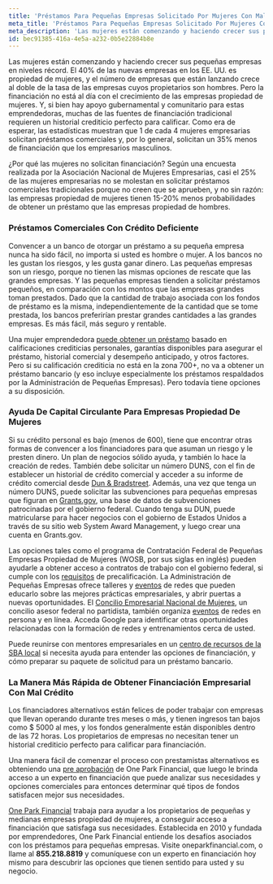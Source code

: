 ```yaml
---
title: 'Préstamos Para Pequeñas Empresas Solicitado Por Mujeres Con Mal Crédito'
meta_title: 'Préstamos Para Pequeñas Empresas Solicitado Por Mujeres Con Mal Crédito'
meta_description: 'Las mujeres están comenzando y haciendo crecer sus pequeñas empresas en niveles récord. El 40% de las nuevas empresas en los EE. UU. es propiedad de mujeres, y el número de empresas que están lanzando crece al doble de la tasa de las empresas cuyos propietarios son hombres'
id: bec91385-416a-4e5a-a232-0b5e22884b8e
---
```

Las mujeres están comenzando y haciendo crecer sus pequeñas empresas en niveles récord. El 40% de las nuevas empresas en los EE. UU. es propiedad de mujeres, y el número de empresas que están lanzando crece al doble de la tasa de las empresas cuyos propietarios son hombres. 
Pero la financiación no está al día con el crecimiento de las empresas propiedad de mujeres. Y, si bien hay apoyo gubernamental y comunitario para estas emprendedoras, muchas de las fuentes de financiación tradicional requieren un historial crediticio perfecto para calificar. Como era de esperar, las estadísticas muestran que 1 de cada 4 mujeres empresarias solicitan préstamos comerciales y, por lo general, solicitan un 35% menos de financiación que los empresarios  masculinos. 

¿Por qué las mujeres no solicitan financiación? Según una encuesta realizada por la Asociación Nacional de Mujeres Empresarias, casi el 25% de las mujeres empresarias no se molestan en solicitar préstamos comerciales tradicionales porque no creen que se aprueben, y no sin razón: las empresas propiedad de mujeres tienen 15-20% menos probabilidades de obtener un préstamo que las empresas propiedad de hombres. 

### Préstamos Comerciales Con Crédito Deficiente

Convencer a un banco de otorgar un préstamo a su pequeña empresa nunca ha sido fácil, no importa si usted es hombre o mujer. A los bancos no les gustan los riesgos, y les gusta ganar dinero. Las pequeñas empresas son un riesgo, porque no tienen las mismas opciones de rescate que las grandes empresas. Y las pequeñas empresas tienden a solicitar préstamos pequeños, en comparación con los montos que las empresas grandes toman prestados. Dado que la cantidad de trabajo asociada con los fondos de préstamo es la misma, independientemente de la cantidad que se tome prestada, los bancos preferirían prestar grandes cantidades a las grandes empresas. Es más fácil, más seguro y rentable.

Una mujer emprendedora [puede obtener un préstamo](https://www.oneparkfinancial.com/es/articulos/como-obtener-un-prestamo-comercial-con-mal-credito) basado en calificaciones crediticias personales, garantías disponibles para asegurar el préstamo, historial comercial y desempeño anticipado, y otros factores. Pero si su calificación crediticia no está en la zona 700+, no va a obtener un préstamo bancario (y eso incluye especialmente los préstamos respaldados por la Administración de Pequeñas Empresas). Pero todavía tiene opciones a su disposición.

### Ayuda De Capital Circulante Para Empresas Propiedad De Mujeres

Si su crédito personal es bajo (menos de 600), tiene que encontrar otras formas de convencer a los financiadores para que asuman un riesgo y le presten dinero. Un plan de negocios sólido ayuda, y también lo hace la creación de redes. También debe solicitar un número DUNS, con el fin de establecer un historial de crédito comercial y acceder a su informe de crédito comercial desde [Dun & Bradstreet](https://iupdate.dnb.com/iUpdate/viewiUpdateHome.htm;jsessionid=A9C87768E3F759B25ADE4330A2D1BE0F.app2). Además, una vez que tenga un número DUNS, puede solicitar las subvenciones para pequeñas empresas que figuran en [Grants.gov](https://www.grants.gov/web/grants/search-grants.html), una base de datos de subvenciones patrocinadas por el gobierno federal. Cuando tenga su DUN, puede matricularse para hacer negocios con el  gobierno de Estados Unidos a través de su sitio web System Award Management, y luego crear una cuenta en Grants.gov.

Las opciones tales como el programa de Contratación Federal de Pequeñas Empresas Propiedad de Mujeres (WOSB, por sus siglas en inglés) pueden ayudarle a obtener acceso a contratos de trabajo con el gobierno federal, si cumple con los [requisitos](https://www.sba.gov/federal-contracting/contracting-assistance-programs/women-owned-small-business-federal-contracting-program) de precalificación. La Administración de Pequeñas Empresas ofrece talleres y [eventos](https://www.sba.gov/events/find/?dateRange=all&distance=200&pageNumber=1) de redes que pueden educarlo sobre las mejores prácticas empresariales, y abrir puertas a nuevas oportunidades. El [Concilio Empresarial Nacional de Mujeres](https://www.nwbc.gov/),  un concilio asesor federal no partidista, también organiza [eventos](https://www.nwbc.gov/category/events/) de redes en persona y en línea. Acceda Google para identificar otras oportunidades relacionadas con la formación de redes y entrenamientos cerca de usted. 

Puede reunirse con mentores empresariales en un [centro de recursos de la SBA local](https://www.sba.gov/local-assistance/find/) si necesita ayuda para entender las opciones de financiación, y cómo preparar su paquete de solicitud para un préstamo bancario.

### La Manera Más Rápida de Obtener Financiación Empresarial Con Mal Crédito

Los financiadores alternativos están felices de poder trabajar con empresas que llevan operando durante tres meses o más, y tienen ingresos tan bajos como $ 5000 al mes, y los fondos generalmente están disponibles dentro de las 72 horas. Los propietarios de empresas no necesitan tener un historial crediticio perfecto para calificar para financiación.

Una manera fácil de comenzar el proceso con prestamistas alternativos es obteniendo una [pre aprobación](https://www.oneparkfinancial.com/es/preaprob) de One Park Financial, que luego le brinda acceso a un experto en financiación que puede analizar sus necesidades y opciones comerciales para entonces determinar qué tipos de fondos satisfacen mejor sus necesidades.

[One Park Financial](https://www.oneparkfinancial.com/es/) trabaja para ayudar a los propietarios de pequeñas y medianas empresas propiedad de mujeres, a conseguir acceso a financiación que satisfaga sus necesidades. Establecida en 2010 y fundada por emprendedores, One Park Financial entiende los desafíos asociados con los préstamos para pequeñas empresas. Visite oneparkfinancial.com, o llame al **855.218.8819** y comuníquese con un experto en financiación hoy mismo para descubrir las opciones que tienen sentido para usted y su negocio.
